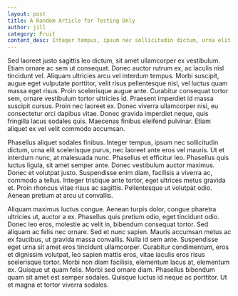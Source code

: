 ```yaml
---
layout: post
title: A Random Article for Testing Only
author: jill
category: Fruit
content_desc: Integer tempus, ipsum nec sollicitudin dictum, urna elit scelerisque purus, nec laoreet ante eros vel mauris. Ut et interdum nunc, at malesuada nunc. Phasellus et efficitur leo. Phasellus quis luctus ligula, sit amet semper ante. 
---
```

Sed laoreet justo sagittis leo dictum, sit amet ullamcorper ex vestibulum. Etiam ornare ac sem ut consequat. Donec auctor rutrum ex, ac iaculis nisl tincidunt vel. Aliquam ultricies arcu vel interdum tempus. Morbi suscipit, augue eget vulputate porttitor, velit risus pellentesque nisl, vel luctus quam massa eget risus. Proin scelerisque augue ante. Curabitur consequat tortor sem, ornare vestibulum tortor ultricies id. Praesent imperdiet id massa suscipit cursus. Proin nec laoreet ex. Donec viverra ullamcorper nisi, eu consectetur orci dapibus vitae. Donec gravida imperdiet neque, quis fringilla lacus sodales quis. Maecenas finibus eleifend pulvinar. Etiam aliquet ex vel velit commodo accumsan.

Phasellus aliquet sodales finibus. Integer tempus, ipsum nec sollicitudin dictum, urna elit scelerisque purus, nec laoreet ante eros vel mauris. Ut et interdum nunc, at malesuada nunc. Phasellus et efficitur leo. Phasellus quis luctus ligula, sit amet semper ante. Donec vestibulum auctor maximus. Donec et volutpat justo. Suspendisse enim diam, facilisis a viverra ac, commodo a tellus. Integer tristique ante tortor, eget ultrices metus gravida et. Proin rhoncus vitae risus ac sagittis. Pellentesque ut volutpat odio. Aenean pretium at arcu ut convallis.

Aliquam maximus luctus congue. Aenean turpis dolor, congue pharetra ultricies ut, auctor a ex. Phasellus quis pretium odio, eget tincidunt odio. Donec leo eros, molestie ac velit in, bibendum consequat tortor. Sed aliquam ac felis nec ornare. Sed et nunc sapien. Mauris accumsan metus ac ex faucibus, ut gravida massa convallis. Nulla id sem ante. Suspendisse eget urna sit amet eros tincidunt ullamcorper. Curabitur condimentum, eros et dignissim volutpat, leo sapien mattis eros, vitae iaculis eros risus scelerisque tortor. Morbi non diam facilisis, elementum lacus at, elementum ex. Quisque ut quam felis. Morbi sed ornare diam. Phasellus bibendum quam sit amet est semper sodales. Quisque luctus id neque ac porttitor. Ut et magna et tortor viverra sodales.